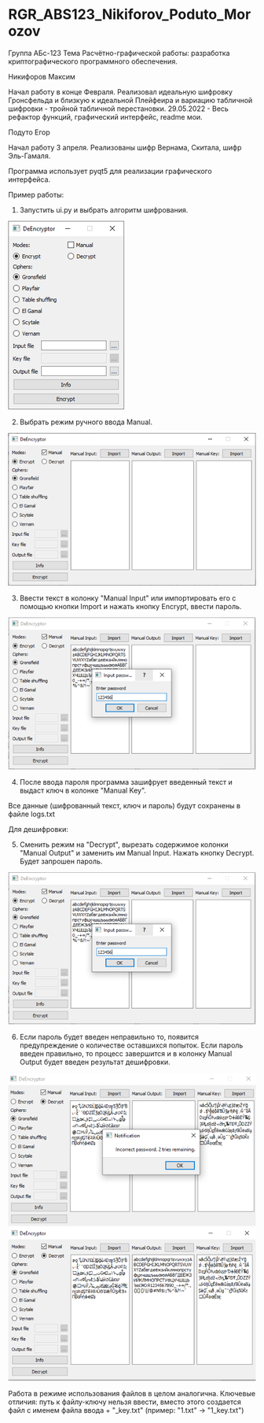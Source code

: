 # RGR_ABS123_Nikiforov_Poduto_Morozov
Группа АБс-123
Тема Расчётно-графической работы: разработка криптографического программного обеспечения.

Никифоров Максим

Начал работу в конце Февраля. Реализовал идеальную шифровку Гронсфельда и близкую к идеальной Плейфеира и вариацию табличной шифровки - тройной табличной перестановки.
29.05.2022 - Весь рефактор функций, графический интерфейс, readme мои.

Подуто Егор

Начал работу 3 апреля. Реализованы шифр Вернама, Скитала, шифр Эль-Гамаля.

Программа использует pyqt5 для реализации графического интерфейса.

Пример работы:
1. Запустить ui.py и выбрать алгоритм шифрования.

![Screenshot](Picflow/MainCompact.png)

2. Выбрать режим ручного ввода Manual.

![Screenshot](Picflow/MainManual.png)

3. Ввести текст в колонку "Manual Input" или импортировать его с помощью кнопки Import и нажать кнопку Encrypt, ввести пароль.

![Screenshot](Picflow/PasswordManual.PNG)

4. После ввода пароля программа зашифрует введенный текст и выдаст ключ в колонке "Manual Key".

Все данные (шифрованный текст, ключ и пароль) будут сохранены в файле logs.txt

Для дешифровки:

5. Сменить режим на "Decrypt", вырезать содержимое колонки "Manual Output" и заменить им Manual Input. Нажать кнопку Decrypt. Будет запрошен пароль.

![Screenshot](Picflow/PasswordManual.PNG)

6. Если пароль будет введен неправильно то, появится предупреждение о количестве оставшихся попыток. Если пароль введен правильно, то процесс завершится и в колонку Manual Output будет введен результат дешифровки. 

![Screenshot](Picflow/PasswordError2.PNG) ![Screenshot](Picflow/DecryptManual.PNG)

Работа в режиме использования файлов в целом аналогична. 
Ключевые отличия: путь к файлу-ключу нельзя ввести, вместо этого создается файл с именем файла ввода + "_key.txt" (пример: "1.txt" -> "1_key.txt")
